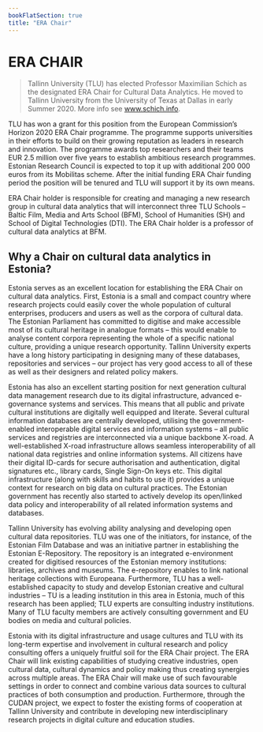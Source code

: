 ```yaml
---
bookFlatSection: true
title: "ERA Chair"
---
```

ERA CHAIR  
==  

> Tallinn University (TLU) has elected Professor Maximilian Schich as the designated ERA Chair for Cultural Data Analytics. He moved to Tallinn University from the University of Texas at Dallas in early Summer 2020. More info see www.schich.info.

TLU has won a grant for this position from the European Commission’s Horizon 2020 ERA Chair programme. The programme supports universities in their efforts to build on their growing reputation as leaders in research and innovation. The programme awards top researchers and their teams EUR 2.5 million over five years to establish ambitious research programmes. Estonian Research Council is expected to top it up with additional 200 000 euros from its Mobilitas scheme. After the initial funding ERA Chair funding period the position will be tenured and TLU will support it by its own means.

ERA Chair holder is responsible for creating and managing a new research group in cultural data analytics that will interconnect three TLU Schools – Baltic Film, Media and Arts School (BFM), School of Humanities (SH) and School of Digital Technologies (DTI). The ERA Chair holder is a professor of cultural data analytics at BFM.

Why a Chair on cultural data analytics in Estonia?
---

Estonia serves as an excellent location for establishing the ERA Chair on cultural data analytics. First, Estonia is a small and compact country where research projects could easily cover the whole population of cultural enterprises, producers and users as well as the corpora of cultural data. The Estonian Parliament has committed to digitise and make accessible most of its cultural heritage in analogue formats – this would enable to analyse content corpora representing the whole of a specific national culture, providing a unique research opportunity. Tallinn University experts have a long history participating in designing many of these databases, repositories and services – our project has very good access to all of these as well as their designers and related policy makers.

Estonia has also an excellent starting position for next generation cultural data management research due to its digital infrastructure, advanced e-governance systems and services. This means that all public and private cultural institutions are digitally well equipped and literate. Several cultural information databases are centrally developed, utilising the government-enabled interoperable digital services and information systems – all public services and registries are interconnected via a unique backbone X-road. A well-established X-road infrastructure allows seamless interoperability of all national data registries and online information systems. All citizens have their digital ID-cards for secure authorisation and authentication, digital signatures etc., library cards, Single Sign-On keys etc. This digital infrastructure (along with skills and habits to use it) provides a unique context for research on big data on cultural practices. The Estonian government has recently also started to actively develop its open/linked data policy and interoperability of all related information systems and databases.

Tallinn University has evolving ability analysing and developing open cultural data repositories. TLU was one of the initiators, for instance, of the Estonian Film Database and was an initiative partner in establishing the Estonian E-Repository. The repository is an integrated e-environment created for digitised resources of the Estonian memory institutions: libraries, archives and museums. The e-repository enables to link national heritage collections with Europeana. Furthermore, TLU has a well-established capacity to study and develop Estonian creative and cultural industries – TU is a leading institution in this area in Estonia, much of this research has been applied; TLU experts are consulting industry institutions. Many of TLU faculty members are actively consulting government and EU bodies on media and cultural policies.

Estonia with its digital infrastructure and usage cultures and TLU with its long-term expertise and involvement in cultural research and policy consulting offers a uniquely fruitful soil for the ERA Chair project. The ERA Chair will link existing capabilities of studying creative industries, open cultural data, cultural dynamics and policy making thus creating synergies across multiple areas. The ERA Chair will make use of such favourable settings in order to connect and combine various data sources to cultural practices of both consumption and production. Furthermore, through the CUDAN project, we expect to foster the existing forms of cooperation at Tallinn University and contribute in developing new interdisciplinary research projects in digital culture and education studies.